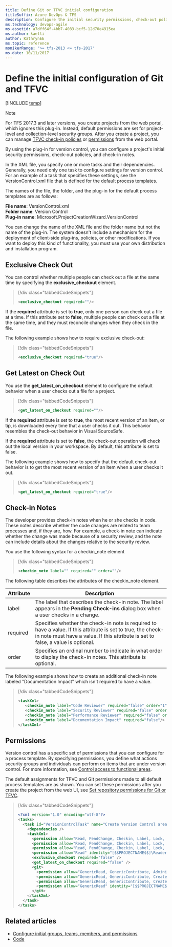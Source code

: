 ```yaml
---
title: Define Git or TFVC initial configuration
titleSuffix: Azure DevOps & TFS
description: Configure the initial security permissions, check-out policies, and check-in notes for TFVC or Git
ms.technology: devops-agile
ms.assetid: a7dff64f-4bb7-4083-bcf5-12d70e4915ea
ms.author: kaelli
author: KathrynEE
ms.topic: reference
monikerRange: ">= tfs-2013 <= tfs-2017"
ms.date: 10/11/2017
---
```


# Define the initial configuration of Git and TFVC

[!INCLUDE [temp](../../includes/customization-phase-0-and-1-plus-version-header.md)]

> [!NOTE]  
>  For TFS 2017.3 and later versions, you create projects from the web
> portal, which ignores this plug-in. Instead, default permissions are set for
> project-level and collection-level security groups. After you create a project,
> you can manage [TFVC check-in policies](../../repos/tfvc/add-check-policies.md) or
> [permissions](../../organizations/security/set-git-tfvc-repository-permissions.md) from the web portal.

By using the plug-in for version control, you can configure a project's initial security permissions, check-out policies, and check-in notes.

In the XML file, you specify one or more tasks and their dependencies. Generally, you need only one task to configure settings for version control. For an example of a task that specifies these settings, see the VersionControl.xml file that is defined for the default process templates.

The names of the file, the folder, and the plug-in for the default process templates are as follows:  
  
**File name**: VersionControl.xml  
**Folder name**: Version Control  
**Plug-in name**: Microsoft.ProjectCreationWizard.VersionControl

You can change the name of the XML file and the folder name but not the name of the plug-in. The system doesn't include a mechanism for the deployment of client-side plug-ins, policies, or other modifications. If you want to deploy this kind of functionality, you must use your own distribution and installation program.

## <a name="Exclusive"></a> Exclusive Check Out

You can control whether multiple people can check out a file at the same time by specifying the **exclusive_checkout** element.

> [!div class="tabbedCodeSnippets"]
>
> ```XML
> <exclusive_checkout required=""/>
> ```

If the **required** attribute is set to **true**, only one person can check out a file at a time. If this attribute set to **false**, multiple people can check out a file at the same time, and they must reconcile changes when they check in the file.

The following example shows how to require exclusive check-out:

> [!div class="tabbedCodeSnippets"]
>
> ```XML
> <exclusive_checkout required="true"/>
> ```

## <a name="Latest"></a> Get Latest on Check Out

You use the **get_latest_on_checkout** element to configure the default behavior when a user checks out a file for a project.

> [!div class="tabbedCodeSnippets"]
>
> ```XML
> <get_latest_on_checkout required=""/>
> ```

If the **required** attribute is set to **true**, the most recent version of an item, or tip, is downloaded every time that a user checks it out. This behavior resembles the check-out behavior in Visual SourceSafe.

If the **required** attribute is set to **false**, the check-out operation will check out the local version in your workspace. By default, this attribute is set to false.

The following example shows how to specify that the default check-out behavior is to get the most recent version of an item when a user checks it out.

> [!div class="tabbedCodeSnippets"]
>
> ```XML
> <get_latest_on_checkout required="true"/>
> ```

## <a name="Notes"></a> Check-in Notes

The developer provides check-in notes when he or she checks in code. These notes describe whether the code changes are related to team processes and, if they are, how. For example, a check-in note can indicate whether the change was made because of a security review, and the note can include details about the changes relative to the security review.

You use the following syntax for a checkin_note element

> [!div class="tabbedCodeSnippets"]
>
> ```XML
> <checkin_note label="" required="" order=""/>
> ```

The following table describes the attributes of the checkin_note element.

| **Attribute** | **Description**                                                                                                                                                                                 |
| ------------- | ----------------------------------------------------------------------------------------------------------------------------------------------------------------------------------------------- |
| label         | The label that describes the check-in note. The label appears in the **Pending Check-ins** dialog box when a user checks in a change.                                                           |
| required      | Specifies whether the check-in note is required to have a value. If this attribute is set to true, the check-in note must have a value. If this attribute is set to false, a value is optional. |
| order         | Specifies an ordinal number to indicate in what order to display the check-in notes. This attribute is optional.                                                                                |

The following example shows how to create an additional check-in note labeled "Documentation Impact" which isn't required to have a value.

> [!div class="tabbedCodeSnippets"]
>
> ```XML
> <taskXml>
>    <checkin_note label="Code Reviewer" required="false" order="1"/>
>    <checkin_note label="Security Reviewer" required="false" order="2"/>
>    <checkin_note label="Performance Reviewer" required="false" order="3"/>
>    <checkin_note label="Documentation Impact" required="false"/>
> </taskXml>
> ```

<a name="Permissions"></a>

## Permissions

Version control has a specific set of permissions that you can configure for a process template. By specifying permissions, you define what actions security groups and individuals can perform on items that are under version control. For more information, see [Control access to functional areas](control-access-to-functional-areas.md).

The default assignments for TFVC and GIt permissions made to all default process templates are as shown. You can set these permissions after you create the project from the web UI, see [Set repository permissions for Git or TFVC](../../organizations/security/set-git-tfvc-repository-permissions.md).

> [!div class="tabbedCodeSnippets"]
>
> ```XML
> <?xml version="1.0" encoding="utf-8"?>
> <tasks>
>   <task id="VersionControlTask" name="Create Version Control area" plugin="Microsoft.ProjectCreationWizard.VersionControl" completionMessage="Version control Task completed.">
>     <dependencies />
>     <taskXml>
>       <permission allow="Read, PendChange, Checkin, Label, Lock, ReviseOther, UnlockOther, UndoOther, LabelOther, AdminProjectRights, CheckinOther, Merge, ManageBranch" identity="[$$PROJECTNAME$$]\$$PROJECTADMINGROUP$$" />
>       <permission allow="Read, PendChange, Checkin, Label, Lock, Merge" identity="[$$PROJECTNAME$$]\Contributors" />
>       <permission allow="Read, PendChange, Checkin, Label, Lock, Merge" identity="[$$PROJECTNAME$$]\Build Administrators" />
>       <permission allow="Read" identity="[$$PROJECTNAME$$]\Readers" />
>       <exclusive_checkout required="false" />
>       <get_latest_on_checkout required="false" />
>       <git>
>         <permission allow="GenericRead, GenericContribute, Administer, CreateBranch, CreateTag, ManageNote" identity="[$$PROJECTNAME$$]\$$PROJECTADMINGROUP$$" />
>         <permission allow="GenericRead, GenericContribute, CreateBranch, CreateTag, ManageNote" identity="[$$PROJECTNAME$$]\Contributors" />
>         <permission allow="GenericRead, GenericContribute, CreateBranch, CreateTag, ManageNote" identity="[$$PROJECTNAME$$]\Build Administrators" />
>         <permission allow="GenericRead" identity="[$$PROJECTNAME$$]\Readers" />
>       </git>
>     </taskXml>
>   </task>
> </tasks>
> ```

## Related articles

- [Configure initial groups, teams, members, and permissions](configure-initial-groups-teams-members-permissions.md)
- [Code](../../repos/git/index.yml)
